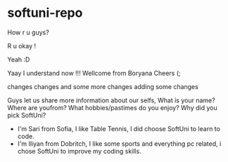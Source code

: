 # softuni-repo

How r u guys?

R u okay !

Yeah :D

Yaay I understand now !!! 
Wellcome from Boryana
Cheers (;

changes changes and some more changes
adding some changes

Guys let us share more information about our selfs,
What is your name?
Where are youfrom?
What hobbies/pastimes do you enjoy?
Why did you pick SoftUni?

- I'm Sari from Sofia, I like Table Tennis, I did choose SoftUni to learn to code.
- I'm Iliyan from Dobritch, I like some sports and everything pc related, i chose SoftUni to improve my coding skills.
